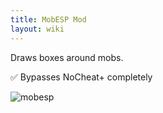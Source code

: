```yaml
---
title: MobESP Mod
layout: wiki
---
```

Draws boxes around mobs.

:white_check_mark: Bypasses NoCheat+ completely

![mobesp](https://cloud.githubusercontent.com/assets/11584045/9058744/5c8ad750-3aac-11e5-801f-7b2b1ea6c8a0.PNG)
